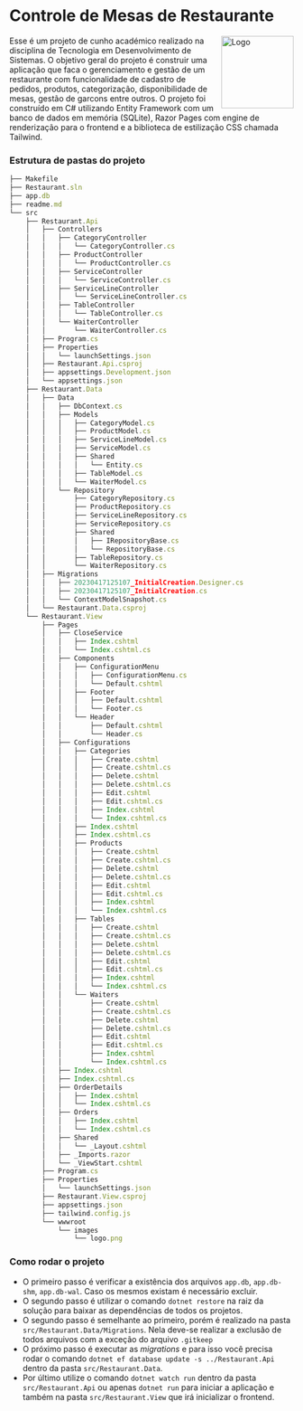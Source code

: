 # Controle de Mesas de Restaurante

<img alt="Logo" align="right" src="https://www.utfpr.edu.br/icones/cabecalho/logo-utfpr/@@images/efcf9caf-6d29-4c24-8266-0b7366ea3a40.png" width="128" />

Esse é um projeto de cunho académico realizado na disciplina de Tecnologia em Desenvolvimento de Sistemas. O objetivo geral do projeto é construir uma aplicação que faca o gerenciamento e gestão de um restaurante com funcionalidade de cadastro de pedidos, produtos, categorização, disponibilidade de mesas, gestão de garcons entre outros. O projeto foi construído em C# utilizando Entity Framework com um banco de dados em memória (SQLite), Razor Pages com engine de renderização para o frontend e a biblioteca de estilização CSS chamada Tailwind.

### Estrutura de pastas do projeto

```javascript
├── Makefile
├── Restaurant.sln
├── app.db
├── readme.md
└── src
    ├── Restaurant.Api
    │   ├── Controllers
    │   │   ├── CategoryController
    │   │   │   └── CategoryController.cs
    │   │   ├── ProductController
    │   │   │   └── ProductController.cs
    │   │   ├── ServiceController
    │   │   │   └── ServiceController.cs
    │   │   ├── ServiceLineController
    │   │   │   └── ServiceLineController.cs
    │   │   ├── TableController
    │   │   │   └── TableController.cs
    │   │   └── WaiterController
    │   │       └── WaiterController.cs
    │   ├── Program.cs
    │   ├── Properties
    │   │   └── launchSettings.json
    │   ├── Restaurant.Api.csproj
    │   ├── appsettings.Development.json
    │   └── appsettings.json
    ├── Restaurant.Data
    │   ├── Data
    │   │   ├── DbContext.cs
    │   │   ├── Models
    │   │   │   ├── CategoryModel.cs
    │   │   │   ├── ProductModel.cs
    │   │   │   ├── ServiceLineModel.cs
    │   │   │   ├── ServiceModel.cs
    │   │   │   ├── Shared
    │   │   │   │   └── Entity.cs
    │   │   │   ├── TableModel.cs
    │   │   │   └── WaiterModel.cs
    │   │   └── Repository
    │   │       ├── CategoryRepository.cs
    │   │       ├── ProductRepository.cs
    │   │       ├── ServiceLineRepository.cs
    │   │       ├── ServiceRepository.cs
    │   │       ├── Shared
    │   │       │   ├── IRepositoryBase.cs
    │   │       │   └── RepositoryBase.cs
    │   │       ├── TableRepository.cs
    │   │       └── WaiterRepository.cs
    │   ├── Migrations
    │   │   ├── 20230417125107_InitialCreation.Designer.cs
    │   │   ├── 20230417125107_InitialCreation.cs
    │   │   └── ContextModelSnapshot.cs
    │   └── Restaurant.Data.csproj
    └── Restaurant.View
        ├── Pages
        │   ├── CloseService
        │   │   ├── Index.cshtml
        │   │   └── Index.cshtml.cs
        │   ├── Components
        │   │   ├── ConfigurationMenu
        │   │   │   ├── ConfigurationMenu.cs
        │   │   │   └── Default.cshtml
        │   │   ├── Footer
        │   │   │   ├── Default.cshtml
        │   │   │   └── Footer.cs
        │   │   └── Header
        │   │       ├── Default.cshtml
        │   │       └── Header.cs
        │   ├── Configurations
        │   │   ├── Categories
        │   │   │   ├── Create.cshtml
        │   │   │   ├── Create.cshtml.cs
        │   │   │   ├── Delete.cshtml
        │   │   │   ├── Delete.cshtml.cs
        │   │   │   ├── Edit.cshtml
        │   │   │   ├── Edit.cshtml.cs
        │   │   │   ├── Index.cshtml
        │   │   │   └── Index.cshtml.cs
        │   │   ├── Index.cshtml
        │   │   ├── Index.cshtml.cs
        │   │   ├── Products
        │   │   │   ├── Create.cshtml
        │   │   │   ├── Create.cshtml.cs
        │   │   │   ├── Delete.cshtml
        │   │   │   ├── Delete.cshtml.cs
        │   │   │   ├── Edit.cshtml
        │   │   │   ├── Edit.cshtml.cs
        │   │   │   ├── Index.cshtml
        │   │   │   └── Index.cshtml.cs
        │   │   ├── Tables
        │   │   │   ├── Create.cshtml
        │   │   │   ├── Create.cshtml.cs
        │   │   │   ├── Delete.cshtml
        │   │   │   ├── Delete.cshtml.cs
        │   │   │   ├── Edit.cshtml
        │   │   │   ├── Edit.cshtml.cs
        │   │   │   ├── Index.cshtml
        │   │   │   └── Index.cshtml.cs
        │   │   └── Waiters
        │   │       ├── Create.cshtml
        │   │       ├── Create.cshtml.cs
        │   │       ├── Delete.cshtml
        │   │       ├── Delete.cshtml.cs
        │   │       ├── Edit.cshtml
        │   │       ├── Edit.cshtml.cs
        │   │       ├── Index.cshtml
        │   │       └── Index.cshtml.cs
        │   ├── Index.cshtml
        │   ├── Index.cshtml.cs
        │   ├── OrderDetails
        │   │   ├── Index.cshtml
        │   │   └── Index.cshtml.cs
        │   ├── Orders
        │   │   ├── Index.cshtml
        │   │   └── Index.cshtml.cs
        │   ├── Shared
        │   │   └── _Layout.cshtml
        │   ├── _Imports.razor
        │   └── _ViewStart.cshtml
        ├── Program.cs
        ├── Properties
        │   └── launchSettings.json
        ├── Restaurant.View.csproj
        ├── appsettings.json
        ├── tailwind.config.js
        └── wwwroot
            └── images
                └── logo.png

```

### Como rodar o projeto

- O primeiro passo é verificar a existência dos arquivos `app.db`, `app.db-shm`, `app.db-wal`. Caso os mesmos existam é necessário excluir.
- O segundo passo é utilizar o comando `dotnet restore` na raiz da solução para baixar as dependências de todos os projetos.
- O segundo passo é semelhante ao primeiro, porém é realizado na pasta `src/Restaurant.Data/Migrations`. Nela deve-se realizar a exclusão de todos arquivos com a exceção do arquivo `.gitkeep`
- O próximo passo é executar as _migrations_ e para isso você precisa rodar o comando `dotnet ef database update -s ../Restaurant.Api` dentro da pasta `src/Restaurant.Data`.
- Por último utilize o comando `dotnet watch run` dentro da pasta `src/Restaurant.Api` ou apenas `dotnet run` para iniciar a aplicação e também na pasta `src/Restaurant.View` que irá inicializar o frontend.
